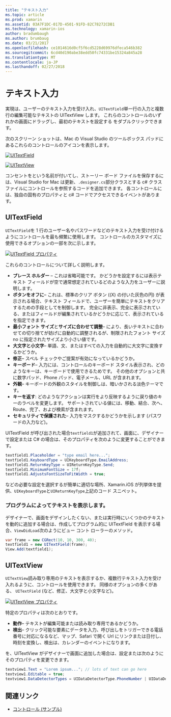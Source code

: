 ```yaml
---
title: "テキスト入力"
ms.topic: article
ms.prod: xamarin
ms.assetid: 03A7F1DC-017D-4501-91FD-82C78272CDB1
ms.technology: xamarin-ios
author: bradumbaugh
ms.author: brumbaug
ms.date: 03/21/2017
ms.openlocfilehash: ce1014616d0cf5f6cd5228d69976dfeca546b382
ms.sourcegitcommit: 6cd40d190abe38edd50fc74331be15324a845a28
ms.translationtype: MT
ms.contentlocale: ja-JP
ms.lasthandoff: 02/27/2018
---
```

# <a name="text-input"></a>テキスト入力

実現は、ユーザーのテキスト入力を受け入れ、`UITextField`単一行の入力と複数行の編集可能なテキストの UITextView します。 これらのコントロールのいずれかの画面にドラッグし、最初のテキストを設定する をダブルクリックできます。

次のスクリーン ショットは、Mac の Visual Studio のツールボックス パッドにあるこれらのコントロールのアイコンを表示します。

 [ ![](text-input-images/image11a.png "UITextField")](text-input-images/image11a.png)

 [ ![](text-input-images/image13a.png "UITextView")](text-input-images/image13a.png)

コンセントをという名前が付いてし、ストーリー ボード ファイルを保存するには、Visual Studio for Mac は更新、`.designer.cs`部分クラスとする c# クラス ファイルにコントロールを参照するコードを追加できます。 各コントロールには、独自の固有のプロパティと c# コードでアクセスできるイベントがあります。

 <a name="UITextField" />


## <a name="uitextfield"></a>UITextField

`UITextField`を 1 行のユーザー名やパスワードなどのテキスト入力を受け付けるようにコントロールを最も頻繁に使用します。 コントロールのカスタマイズに使用できるオプションの一部を次に示します。

 [ ![](text-input-images/image15a.png "UITextField プロパティ")](text-input-images/image15a.png)

これらのコントロールについて詳しく説明します。

-  **プレース ホルダー** – これは省略可能です。 かどうかを設定するには表示テキスト フィールドが空で通常想定されているどのような入力をユーザーに説明します。
-  **ボタンをオフに**– これは、標準のクリア ボタン ((X) の付いた灰色の円) が表示される場合、テキスト フィールドで、ユーザーを簡単にテキストをクリアするための手段としてを制御します。 完全に非表示、完全に表示されている、またはフィールドが編集されているかどうかに応じて、表示されているを指定できます。
-  **最小フォント サイズ**と**サイズに合わせて調整**– により、長いテキストに合わせての切り捨てが妨げに自動的に調整されるが、制限されたフォント サイズ no に指定されたサイズより小さい値です。
-  **大文字と小文字**– 単語、文、またはすべての入力を自動的に大文字に変換するかどうか。
-  **修正**– スペル チェックやご提案が有効になっているかどうか。
-  **キーボード**– 入力には、コントロールのキーボード スタイル表示され、どのようなキーは、キーボードで使用できるためです。 その他のオプションと共に数字パッド、Phone パッド、電子メール、URL が含まれます。
-  **外観**– キーボードの外観のスタイルを制御しは、暗いかされる淡色テーマです。
-  **キーを返す**: どのようなアクションは実行をより反映するように戻り値のキーのラベルを変更します。 サポートされている値には、移動、結合、次へ、Route、完了、および検索が含まれます。
-  **セキュリティで保護された**– 入力をマスクするかどうかを示します (パスワードの入力など)。


UITextField が呼び出された場合`textfield1`が追加されて、画面に、デザイナーで設定または C# の場合は、そのプロパティを次のように変更することができます。

```csharp
textfield1.Placeholder = "type email here...";
textfield1.KeyboardType = UIKeyboardType.EmailAddress;
textfield1.ReturnKeyType = UIReturnKeyType.Send;
textfield1.MinimumFontSize = 17f;
textfield1.AdjustsFontSizeToFitWidth = true;
```

などの必要な設定を選択するが簡単に適切な場所、Xamarin.iOS が列挙体を提供、`UIKeyboardType`と`UIReturnKeyType`上記のコード スニペット。

### <a name="display-text-programmatically"></a>プログラムによってテキストを表示します。

デザイナーで、画面をデザインしたくない、または実行時にいくつかのテキストを動的に追加する場合は、作成してプログラム的に UITextField を表示する場合、`ViewDidLoad`次のようにビュー コント ローラーのメソッド。

```csharp
var frame = new CGRect(10, 10, 300, 40);
textfield1 = new UITextField(frame);
View.Add(textfield1);
```

 <a name="UITextView" />


## <a name="uitextview"></a>UITextView

`UITextView`読み取り専用のテキストを表示するか、複数行テキスト入力を受け入れるように、コントロールを使用できます。 同様のオプションの多くがある、 `UITextField` (など、修正、大文字と小文字など)。

 [ ![](text-input-images/image16a.png "UITextView プロパティ")](text-input-images/image16a.png)

特定のプロパティは次のとおりです。

-  **動作**– テキストが編集可能または読み取り専用であるかどうか。
-  **検出**– クリック可能な要素にデータを入力、呼び出しをトリガーできる電話番号に対応になるなど、マップ、Safari で開く Url にリンクまたは日付し、時刻を変換し、検出は、カレンダーのイベントになります。


を、UITextView がデザイナーで画面に追加した場合は、設定または次のようにそのプロパティを変更できます。

```csharp
textview1.Text = "Lorem ipsum..."; // lots of text can go here
textview1.Editable = true;
textview1.DataDetectorTypes = UIDataDetectorType.PhoneNumber | UIDataDetectorType.Link;
```



## <a name="related-links"></a>関連リンク

- [コントロール (サンプル)](https://developer.xamarin.com/samples/Controls/)

